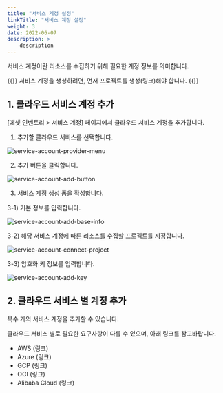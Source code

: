 ```yaml
---
title: "서비스 계정 설정"
linkTitle: "서비스 계정 설정"
weight: 3
date: 2022-06-07
description: >
    description
---
```


서비스 계정이란 리소스를 수집하기 위해 필요한 계정 정보를 의미합니다.

{{<alert title="">}}
서비스 계정을 생성하려면, 먼저 프로젝트를 생성(링크)해야 합니다.
{{</alert>}}

## 1. 클라우드 서비스 계정 추가

[에셋 인벤토리 > 서비스 계정] 페이지에서 클라우드 서비스 계정을 추가합니다.

1) 추가할 클라우드 서비스를 선택합니다.

![service-account-provider-menu](/ko/docs/guides/getting-started/service-account-setup-img/service-account-provider-menu.png)

2) 추가 버튼을 클릭합니다.

![service-account-add-button](/ko/docs/guides/getting-started/service-account-setup-img/service-account-add-button.png)

3) 서비스 계정 생성 폼을 작성합니다.

3-1) 기본 정보를 입력합니다.

![service-account-add-base-info](/ko/docs/guides/getting-started/service-account-setup-img/service-account-add-base-info.png)

3-2) 해당 서비스 계정에 따른 리소스를 수집할 프로젝트를 지정합니다.

![service-account-connect-project](/ko/docs/guides/getting-started/service-account-setup-img/service-account-connect-project.png)

3-3) 암호화 키 정보를 입력합니다.

![service-account-add-key](/ko/docs/guides/getting-started/service-account-setup-img/service-account-add-key.png)

## 2. 클라우드 서비스 별 계정 추가

복수 개의 서비스 계정을 추가할 수 있습니다.

클라우드 서비스 별로 필요한 요구사항이 다를 수 있으며, 아래 링크를 참고바랍니다.

- AWS (링크)
- Azure (링크)
- GCP (링크)
- OCI (링크)
- Alibaba Cloud (링크)
